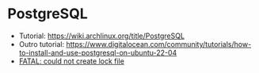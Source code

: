 # PostgreSQL

- Tutorial: https://wiki.archlinux.org/title/PostgreSQL
- Outro tutorial: https://www.digitalocean.com/community/tutorials/how-to-install-and-use-postgresql-on-ubuntu-22-04
- [FATAL:  could not create lock file](https://stackoverflow.com/questions/22851352/postgresql-server-failed-to-start-could-not-create-lock-file-permission-denied)
